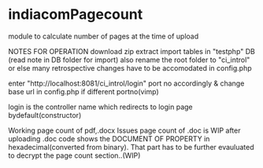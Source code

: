 # indiacomPagecount
module to calculate number of pages at the time of upload

NOTES FOR OPERATION
download zip
extract
import tables in "testphp" DB (read note in DB folder for import)
also rename the root folder to "ci_introl"
or else many retrospective changes have to be accomodated in config.php

enter "http://localhost:8081/ci_introl/login"    port no accordingly & change base url in config.php if different portno(vimp)

login is the controller name which redirects to login page bydefault(constructor)

Working
page count of pdf,.docx
Issues
page count of .doc is WIP
after uploading .doc code shows the DOCUMENT OF PROPERTY in hexadecimal(converted from binary).
That part has to be further evauluated to decrypt the page count section..(WIP)
